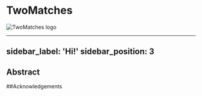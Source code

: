 # TwoMatches

![TwoMatches logo](/img/docusaurus.png)

---
sidebar_label: 'Hi!'
sidebar_position: 3
---

## Abstract


##Acknowledgements 

